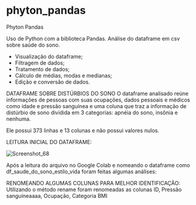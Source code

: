 # phyton_pandas
Phyton Pandas

Uso de Python com a biblioteca Pandas. Análise do dataframe em csv sobre saúde do sono.

- Visualização do dataframe;
- Filtragem de dados;
- Tratamento de dados;
- Cálculo de médias, modas e medianas;
- Edição e conversão de dados.

DATAFRAME SOBRE DISTÚRBIOS DO SONO
O dataframe analisado reúne informações de pessoas com suas ocupações, dados pessoais e médicos como idade e pressão sanguínea e uma coluna que traz a informação de distúrbio de sono dividida em 3 categorias: apnéia do sono, insônia e nenhuma. 

Ele possui 373 linhas e 13 colunas e não possui valores nulos.

LEITURA INICIAL DO DATAFRAME:

![Screenshot_68](https://github.com/user-attachments/assets/f67c2ac6-5d65-4579-9601-fdc87df7e878)


Após a leitura do arquivo no Google Colab e nomeando o dataframe como df_saude_do_sono_estilo_vida foram feitas algumas análises:

RENOMEANDO ALGUMAS COLUNAS PARA MELHOR IDENTIFICAÇÃO:
Utilizando o método rename foram renomeadas as colunas ID, Pressão sanguíneaaaa, Ocupação, Categoria BMI
